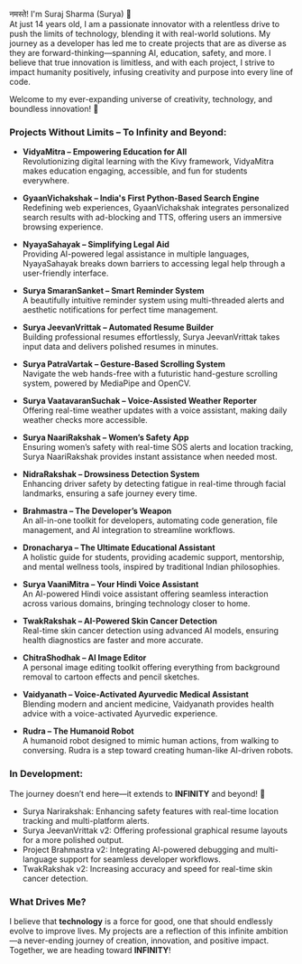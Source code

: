 नमस्ते! I'm Suraj Sharma (Surya) 🚀  
At just 14 years old, I am a passionate innovator with a relentless drive to push the limits of technology, blending it with real-world solutions. My journey as a developer has led me to create projects that are as diverse as they are forward-thinking—spanning AI, education, safety, and more. I believe that true innovation is limitless, and with each project, I strive to impact humanity positively, infusing creativity and purpose into every line of code.

Welcome to my ever-expanding universe of creativity, technology, and boundless innovation! 🌌

### Projects Without Limits – To Infinity and Beyond:
- **VidyaMitra – Empowering Education for All**  
  Revolutionizing digital learning with the Kivy framework, VidyaMitra makes education engaging, accessible, and fun for students everywhere.

- **GyaanVichakshak – India's First Python-Based Search Engine**  
  Redefining web experiences, GyaanVichakshak integrates personalized search results with ad-blocking and TTS, offering users an immersive browsing experience.

- **NyayaSahayak – Simplifying Legal Aid**  
  Providing AI-powered legal assistance in multiple languages, NyayaSahayak breaks down barriers to accessing legal help through a user-friendly interface.

- **Surya SmaranSanket – Smart Reminder System**  
  A beautifully intuitive reminder system using multi-threaded alerts and aesthetic notifications for perfect time management.

- **Surya JeevanVrittak – Automated Resume Builder**  
  Building professional resumes effortlessly, Surya JeevanVrittak takes input data and delivers polished resumes in minutes.

- **Surya PatraVartak – Gesture-Based Scrolling System**  
  Navigate the web hands-free with a futuristic hand-gesture scrolling system, powered by MediaPipe and OpenCV.

- **Surya VaatavaranSuchak – Voice-Assisted Weather Reporter**  
  Offering real-time weather updates with a voice assistant, making daily weather checks more accessible.

- **Surya NaariRakshak – Women’s Safety App**  
  Ensuring women’s safety with real-time SOS alerts and location tracking, Surya NaariRakshak provides instant assistance when needed most.

- **NidraRakshak – Drowsiness Detection System**  
  Enhancing driver safety by detecting fatigue in real-time through facial landmarks, ensuring a safe journey every time.

- **Brahmastra – The Developer’s Weapon**  
  An all-in-one toolkit for developers, automating code generation, file management, and AI integration to streamline workflows.

- **Dronacharya – The Ultimate Educational Assistant**  
  A holistic guide for students, providing academic support, mentorship, and mental wellness tools, inspired by traditional Indian philosophies.

- **Surya VaaniMitra – Your Hindi Voice Assistant**  
  An AI-powered Hindi voice assistant offering seamless interaction across various domains, bringing technology closer to home.

- **TwakRakshak – AI-Powered Skin Cancer Detection**  
  Real-time skin cancer detection using advanced AI models, ensuring health diagnostics are faster and more accurate.

- **ChitraShodhak – AI Image Editor**  
  A personal image editing toolkit offering everything from background removal to cartoon effects and pencil sketches.

- **Vaidyanath – Voice-Activated Ayurvedic Medical Assistant**  
  Blending modern and ancient medicine, Vaidyanath provides health advice with a voice-activated Ayurvedic experience.

- **Rudra – The Humanoid Robot**  
  A humanoid robot designed to mimic human actions, from walking to conversing. Rudra is a step toward creating human-like AI-driven robots.

### In Development:  
The journey doesn’t end here—it extends to **INFINITY** and beyond! 🚀  
- Surya Narirakshak: Enhancing safety features with real-time location tracking and multi-platform alerts.  
- Surya JeevanVrittak v2: Offering professional graphical resume layouts for a more polished output.  
- Project Brahmastra v2: Integrating AI-powered debugging and multi-language support for seamless developer workflows.  
- TwakRakshak v2: Increasing accuracy and speed for real-time skin cancer detection.

### What Drives Me?  
I believe that **technology** is a force for good, one that should endlessly evolve to improve lives. My projects are a reflection of this infinite ambition—a never-ending journey of creation, innovation, and positive impact. Together, we are heading toward **INFINITY**!
